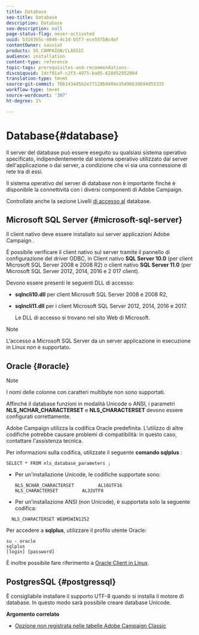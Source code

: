 ```yaml
---
title: Database
seo-title: Database
description: Database
seo-description: null
page-status-flag: never-activated
uuid: b318365c-8846-4c1d-b5f7-ece55fb8c4af
contentOwner: sauviat
products: SG_CAMPAIGN/CLASSIC
audience: installation
content-type: reference
topic-tags: prerequisites-and-recommendations-
discoiquuid: 1dcf01af-c2f3-4975-ba05-628d52952064
translation-type: tm+mt
source-git-commit: 70b143445b2e77128b9404e35d96b39694d55335
workflow-type: tm+mt
source-wordcount: '307'
ht-degree: 1%

---
```



# Database{#database}

Il server del database può essere eseguito su qualsiasi sistema operativo specificato, indipendentemente dal sistema operativo utilizzato dal server dell&#39;applicazione o dai server, a condizione che vi sia una connessione di rete tra di essi.

Il sistema operativo del server di database non è importante finché è disponibile la connettività con i diversi componenti di  Adobe Campaign.

Controllate anche la sezione Livelli [di accesso al](../../installation/using/prerequisites-of-campaign-installation-in-linux.md#database-access-layers) database.

## Microsoft SQL Server {#microsoft-sql-server}

Il client nativo deve essere installato sui server applicazioni Adobe Campaign .

È possibile verificare il client nativo sul server tramite il pannello di configurazione del driver ODBC, in Client nativo **SQL Server 10.0** (per client Microsoft SQL Server 2008 e 2008 R2) o client nativo **SQL Server 11.0** (per Microsoft SQL Server 2012, 2014, 2016 e 2 017 client).

Devono essere presenti le seguenti DLL di accesso:

* **sqlncli10.dll** per client Microsoft SQL Server 2008 e 2008 R2,
* **sqlncli11.dll** per i client Microsoft SQL Server 2012, 2014, 2016 e 2017.

   Le DLL di accesso si trovano nel sito Web di Microsoft.

>[!NOTE]
>
>L&#39;accesso a Microsoft SQL Server da un server applicazione in esecuzione in Linux non è supportato.

## Oracle {#oracle}

>[!NOTE]
>
>I nomi delle colonne con caratteri multibyte non sono supportati.

Affinché il database funzioni in modalità Unicode o ANSI, i parametri **NLS_NCHAR_CHARACTERSET** e **NLS_CHARACTERSET** devono essere configurati correttamente.

 Adobe Campaign utilizza la codifica Oracle predefinita. L’utilizzo di altre codifiche potrebbe causare problemi di compatibilità: in questo caso, contattare l&#39;assistenza tecnica.

Per informazioni sulla codifica, utilizzate il seguente **comando sqlplus** :

```
SELECT * FROM nls_database_parameters ;
```

* Per un&#39;installazione Unicode, le codifiche supportate sono:

   ```
   NLS_NCHAR_CHARACTERSET         AL16UTF16
   NLS_CHARACTERSET         AL32UTF8
   ```

* Per un&#39;installazione ANSI (non Unicode), è supportata solo la seguente codifica:

```
  NLS_CHARACTERSET WE8MSWIN1252
```

Per accedere a **sqlplus**, utilizzare il profilo utente Oracle:

```
su - oracle 
sqlplus 
[login] [password]
```

È inoltre possibile fare riferimento a [Oracle Client in Linux](../../installation/using/installing-packages-with-linux.md#oracle-client-in-linux).

## PostgresSQL {#postgressql}

È consigliabile installare il supporto UTF-8 quando si installa il motore di database. In questo modo sarà possibile creare database Unicode.

**Argomento correlato**

* [Opzione non registrata nelle tabelle Adobe Campaign Classic](https://helpx.adobe.com/campaign/kb/unlogged-tables-classic.html)